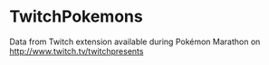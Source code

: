 # TwitchPokemons

Data from Twitch extension available during Pokémon Marathon on http://www.twitch.tv/twitchpresents

